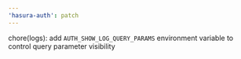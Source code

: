 ```yaml
---
'hasura-auth': patch
---
```


chore(logs): add `AUTH_SHOW_LOG_QUERY_PARAMS` environment variable to control query parameter visibility
